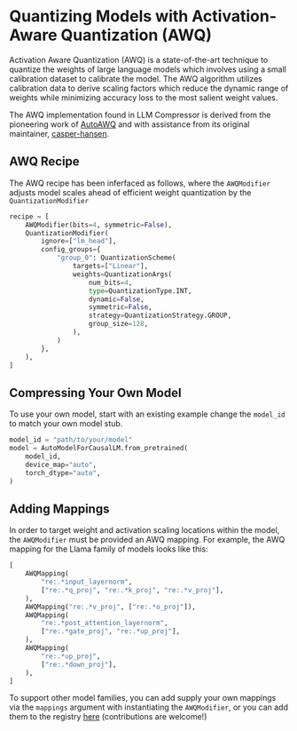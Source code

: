 # Quantizing Models with Activation-Aware Quantization (AWQ) #

Activation Aware Quantization (AWQ) is a state-of-the-art technique to quantize the weights of large language models which involves using a small calibration dataset to calibrate the model. The AWQ algorithm utilizes calibration data to derive scaling factors which reduce the dynamic range of weights while minimizing accuracy loss to the most salient weight values.

The AWQ implementation found in LLM Compressor is derived from the pioneering work of [AutoAWQ](https://github.com/casper-hansen/AutoAWQ) and with assistance from its original maintainer, [casper-hansen](https://github.com/casper-hansen).

## AWQ Recipe ##

The AWQ recipe has been inferfaced as follows, where the `AWQModifier` adjusts model scales ahead of efficient weight quantization by the `QuantizationModifier`

```python
recipe = [
    AWQModifier(bits=4, symmetric=False),
    QuantizationModifier(
        ignore=["lm_head"],
        config_groups={
            "group_0": QuantizationScheme(
                targets=["Linear"],
                weights=QuantizationArgs(
                    num_bits=4,
                    type=QuantizationType.INT,
                    dynamic=False,
                    symmetric=False,
                    strategy=QuantizationStrategy.GROUP,
                    group_size=128,
                ),
            )
        },
    ),
]
```

## Compressing Your Own Model ##
To use your own model, start with an existing example change the `model_id` to match your own model stub.
```python
model_id = "path/to/your/model"
model = AutoModelForCausalLM.from_pretrained(
    model_id,
    device_map="auto",
    torch_dtype="auto",
)
```

## Adding Mappings ##
In order to target weight and activation scaling locations within the model, the `AWQModifier` must be provided an AWQ mapping. For example, the AWQ mapping for the Llama family of models looks like this:

```python
[
    AWQMapping(
        "re:.*input_layernorm",
        ["re:.*q_proj", "re:.*k_proj", "re:.*v_proj"],
    ),
    AWQMapping("re:.*v_proj", ["re:.*o_proj"]),
    AWQMapping(
        "re:.*post_attention_layernorm",
        ["re:.*gate_proj", "re:.*up_proj"],
    ),
    AWQMapping(
        "re:.*up_proj",
        ["re:.*down_proj"],
    ),
]
```

To support other model families, you can add supply your own mappings via the `mappings` argument with instantiating the `AWQModifier`, or you can add them to the registry [here](src/llmcompressor/modifiers/awq/mappings.py) (contributions are welcome!)
